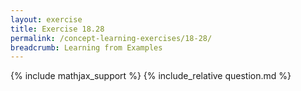 ```yaml
---
layout: exercise
title: Exercise 18.28
permalink: /concept-learning-exercises/18-28/
breadcrumb: Learning from Examples
---
```


{% include mathjax_support %}
{% include_relative question.md %}
